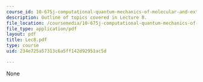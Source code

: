 ```yaml
---
course_id: 10-675j-computational-quantum-mechanics-of-molecular-and-extended-systems-fall-2004
description: Outline of topics covered in Lecture 8.
file_location: /coursemedia/10-675j-computational-quantum-mechanics-of-molecular-and-extended-systems-fall-2004/234e725a57313c6a5ff142d92951ac5d_Lec8.pdf
file_type: application/pdf
layout: pdf
title: Lec8.pdf
type: course
uid: 234e725a57313c6a5ff142d92951ac5d

---
```

None